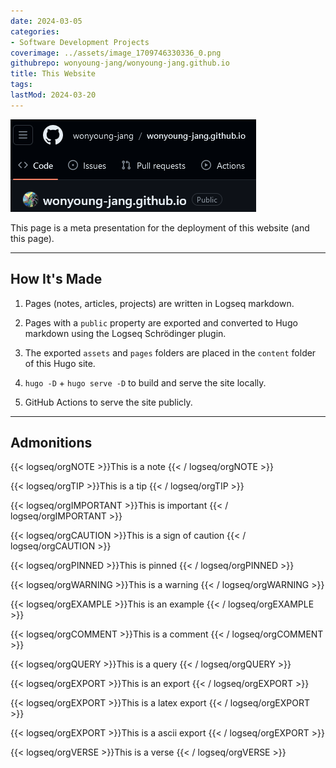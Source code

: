 ```yaml
---
date: 2024-03-05
categories:
- Software Development Projects
coverimage: ../assets/image_1709746330336_0.png
githubrepo: wonyoung-jang/wonyoung-jang.github.io
title: This Website
tags:
lastMod: 2024-03-20
---
```

![image.png](/assets/image_1709746330336_0.png)

This page is a meta presentation for the deployment of this website (and this page).

---

## How It's Made

1. Pages (notes, articles, projects) are written in Logseq markdown.

2. Pages with a `public` property are exported and converted to Hugo markdown using the Logseq Schrödinger plugin.

3. The exported `assets` and `pages` folders are placed in the `content` folder of this Hugo site.

4. `hugo -D` + `hugo serve -D` to build and serve the site locally.

5. GitHub Actions to serve the site publicly.

---

## Admonitions

{{< logseq/orgNOTE >}}This is a note
{{< / logseq/orgNOTE >}}

{{< logseq/orgTIP >}}This is a tip
{{< / logseq/orgTIP >}}

{{< logseq/orgIMPORTANT >}}This is important
{{< / logseq/orgIMPORTANT >}}

{{< logseq/orgCAUTION >}}This is a sign of caution
{{< / logseq/orgCAUTION >}}

{{< logseq/orgPINNED >}}This is pinned
{{< / logseq/orgPINNED >}}

{{< logseq/orgWARNING >}}This is a warning
{{< / logseq/orgWARNING >}}

{{< logseq/orgEXAMPLE >}}This is an example
{{< / logseq/orgEXAMPLE >}}

{{< logseq/orgCOMMENT >}}This is a comment
{{< / logseq/orgCOMMENT >}}

{{< logseq/orgQUERY >}}This is a query
{{< / logseq/orgQUERY >}}

{{< logseq/orgEXPORT >}}This is an export
{{< / logseq/orgEXPORT >}}

{{< logseq/orgEXPORT >}}This is a latex export
{{< / logseq/orgEXPORT >}}

{{< logseq/orgEXPORT >}}This is a ascii export
{{< / logseq/orgEXPORT >}}

{{< logseq/orgVERSE >}}This is a verse
{{< / logseq/orgVERSE >}}
